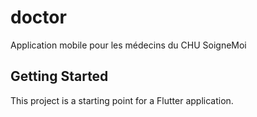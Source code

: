 # doctor

Application mobile pour les médecins du CHU SoigneMoi

## Getting Started

This project is a starting point for a Flutter application.

